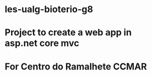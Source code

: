 # les-ualg-bioterio-g8
# Project to create a web app in asp.net core mvc
# For Centro do Ramalhete CCMAR
